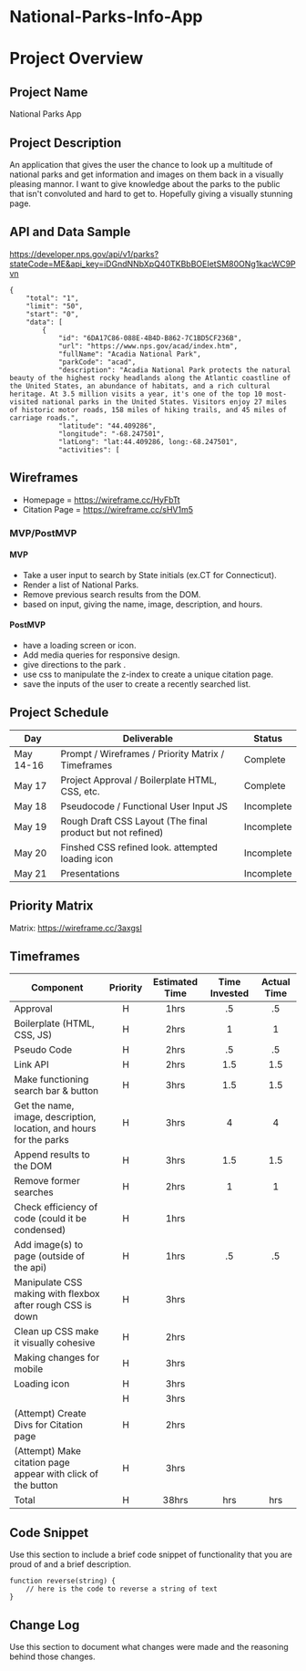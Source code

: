 # National-Parks-Info-App

# Project Overview

## Project Name

National Parks App

## Project Description

An application that gives the user the chance to look up a multitude of national parks and get information and images on them back in a visually pleasing mannor. I want to give knowledge about the parks to the public that isn't convoluted and hard to get to. Hopefully giving a visually stunning page.


## API and Data Sample

https://developer.nps.gov/api/v1/parks?stateCode=ME&api_key=iDGndNNbXpQ40TKBbBOEIetSM80ONg1kacWC9Pvn

```
{
    "total": "1",
    "limit": "50",
    "start": "0",
    "data": [
        {
            "id": "6DA17C86-088E-4B4D-B862-7C1BD5CF236B",
            "url": "https://www.nps.gov/acad/index.htm",
            "fullName": "Acadia National Park",
            "parkCode": "acad",
            "description": "Acadia National Park protects the natural beauty of the highest rocky headlands along the Atlantic coastline of the United States, an abundance of habitats, and a rich cultural heritage. At 3.5 million visits a year, it's one of the top 10 most-visited national parks in the United States. Visitors enjoy 27 miles of historic motor roads, 158 miles of hiking trails, and 45 miles of carriage roads.",
            "latitude": "44.409286",
            "longitude": "-68.247501",
            "latLong": "lat:44.409286, long:-68.247501",
            "activities": [
```


## Wireframes

- Homepage = https://wireframe.cc/HyFbTt
- Citation Page = https://wireframe.cc/sHV1m5

### MVP/PostMVP

#### MVP 

- Take a user input to search by State initials (ex.CT for Connecticut).
- Render a list of National Parks.
- Remove previous search results from the DOM.
- based on input, giving the name, image, description, and hours.

#### PostMVP  

- have a loading screen or icon.
- Add media queries for responsive design.
- give directions to the park .
- use css to manipulate the z-index to create a unique citation page.
- save the inputs of the user to create a recently searched list.

## Project Schedule

|  Day | Deliverable | Status
|---|---| ---|
|May 14-16| Prompt / Wireframes / Priority Matrix / Timeframes | Complete
|May 17| Project Approval / Boilerplate HTML, CSS, etc. | Complete
|May 18| Pseudocode / Functional User Input JS | Incomplete
|May 19| Rough Draft CSS Layout (The final product but not refined) | Incomplete
|May 20| Finshed CSS refined look. attempted loading icon | Incomplete
|May 21| Presentations | Incomplete

## Priority Matrix

Matrix: https://wireframe.cc/3axgsI
## Timeframes

| Component | Priority | Estimated Time | Time Invested | Actual Time |
| --- | :---: |  :---: | :---: | :---: |
| Approval | H | 1hrs| .5 | .5 |
| Boilerplate (HTML, CSS, JS) | H | 2hrs| 1 | 1 |
| Pseudo Code | H | 2hrs| .5 | .5 |
| Link API | H | 2hrs| 1.5 | 1.5 |
| Make functioning search bar & button | H | 3hrs| 1.5 | 1.5 |
| Get the name, image, description, location, and hours for the parks | H | 3hrs| 4 | 4 |
| Append results to the DOM | H | 3hrs| 1.5 | 1.5 |
| Remove former searches | H | 2hrs| 1 | 1 |
| Check efficiency of code (could it be condensed) | H | 1hrs|  |  |
| Add image(s) to page (outside of the api) | H | 1hrs| .5 | .5 |
| Manipulate CSS making with flexbox after rough CSS is down | H | 3hrs|  |  |
| Clean up CSS make it visually cohesive | H | 2hrs|  |  |
| Making changes for mobile | H | 3hrs|  |  |
| Loading icon | H | 3hrs|  |  |
|  | H | 3hrs|  |  |
| (Attempt) Create Divs for Citation page | H | 2hrs|  |  |
| (Attempt) Make citation page appear with click of the button | H | 3hrs|  |  |
| Total | H | 38hrs| hrs | hrs |

## Code Snippet

Use this section to include a brief code snippet of functionality that you are proud of and a brief description.  

```
function reverse(string) {
	// here is the code to reverse a string of text
}
```

## Change Log
 Use this section to document what changes were made and the reasoning behind those changes.  
